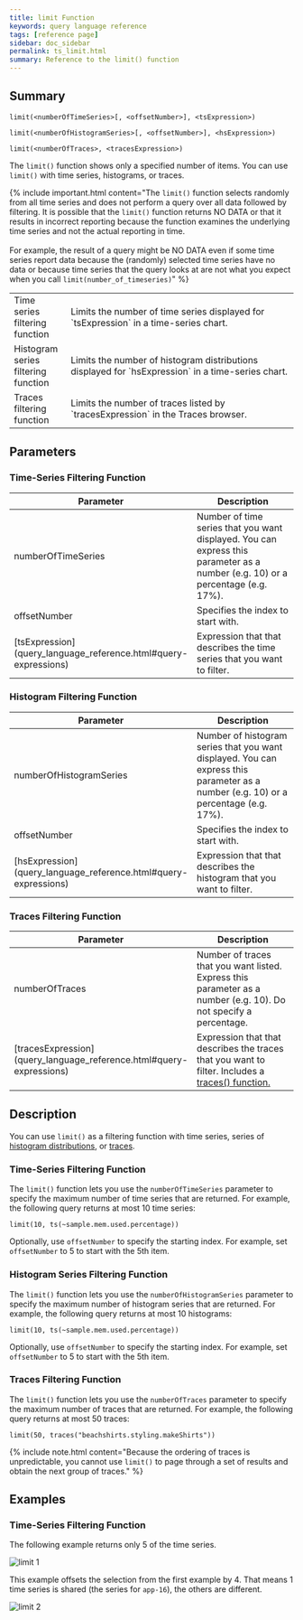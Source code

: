 ```yaml
---
title: limit Function
keywords: query language reference
tags: [reference page]
sidebar: doc_sidebar
permalink: ts_limit.html
summary: Reference to the limit() function
---
```

## Summary
```
limit(<numberOfTimeSeries>[, <offsetNumber>], <tsExpression>)

limit(<numberOfHistogramSeries>[, <offsetNumber>], <hsExpression>)

limit(<numberOfTraces>, <tracesExpression>)
```

The `limit()` function shows only a specified number of items. You can use `limit()` with time series, histograms, or traces.

{% include important.html content="The `limit()` function selects randomly from all time series and does not perform a query over all data followed by filtering. It is possible that the `limit()` function returns NO DATA or that it results in incorrect reporting because the function examines the underlying time series and not the actual reporting in time.
<br><br>
For example, the result of a query might be NO DATA even if some time series report data because the (randomly) selected time series have no data or because time series that the query looks at are not what you expect when you call `limit(number_of_timeseries)`" %}

<table style="width: 100%;">
<colgroup>
<col width="20%" />
<col width="80%" />
</colgroup>
<tbody>
<tr>
<td markdown="span"> Time series filtering function</td>
<td markdown="span">Limits the number of time series displayed for `tsExpression` in a time-series chart.</td></tr>
<tr>
<td markdown="span">Histogram series filtering function</td>
<td markdown="span">Limits the number of histogram distributions displayed for `hsExpression` in a time-series chart.</td></tr>
<tr>
<td markdown="span">Traces filtering function</td>
<td markdown="span">Limits the number of traces listed by `tracesExpression` in the Traces browser.</td>
</tr>
</tbody>
</table>


## Parameters

### Time-Series Filtering Function

<table>
<tbody>
<thead>
<tr><th width="20%">Parameter</th><th width="80%">Description</th></tr>
</thead>
<tr>
<td>numberOfTimeSeries</td>
<td>Number of time series that you want displayed. You can express this parameter as a number (e.g. 10) or a percentage (e.g. 17%). </td></tr>
<tr>
<td>offsetNumber</td>
<td markdown="span"> Specifies the index to start with.  </td></tr>
<tr>
<td markdown="span"> [tsExpression](query_language_reference.html#query-expressions)</td>
<td>Expression that that describes the time series that you want to filter.</td>
</tr>
</tbody>
</table>

### Histogram Filtering Function

<table>
<tbody>
<thead>
<tr><th width="20%">Parameter</th><th width="80%">Description</th></tr>
</thead>
<tr>
<td>numberOfHistogramSeries</td>
<td>Number of histogram series that you want displayed. You can express this parameter as a number (e.g. 10) or a percentage (e.g. 17%). </td></tr>
<tr>
<td>offsetNumber</td>
<td markdown="span"> Specifies the index to start with.  </td></tr>
<tr>
<td markdown="span"> [hsExpression](query_language_reference.html#query-expressions)</td>
<td>Expression that that describes the histogram that you want to filter.</td>
</tr>
</tbody>
</table>

### Traces Filtering Function

<table>
<tbody>
<thead>
<tr><th width="20%">Parameter</th><th width="80%">Description</th></tr>
</thead>
<tr>
<td>numberOfTraces</td>
<td>Number of traces that you want listed. Express this parameter as a number (e.g. 10). Do not specify a percentage. </td></tr>
<tr>
<td markdown="span"> [tracesExpression](query_language_reference.html#query-expressions)</td>
<td>Expression that that describes the traces that you want to filter. Includes a <a href="traces_function.html">traces() function.</a></td>
</tr>
</tbody>
</table>

## Description

You can use `limit()` as a filtering function with time series, series of [histogram distributions](hs_function.html), or [traces](trace_data_details.html).


### Time-Series Filtering Function

The `limit()` function lets you use the `numberOfTimeSeries` parameter to specify the maximum number of time series that are returned. For example, the following query returns at most 10 time series:

```limit(10, ts(~sample.mem.used.percentage))```

Optionally, use `offsetNumber` to specify the starting index. For example, set `offsetNumber` to 5 to start with the 5th item.

### Histogram Series Filtering Function

The `limit()` function lets you use the `numberOfHistogramSeries` parameter to specify the maximum number of histogram series that are returned. For example, the following query returns at most 10 histograms:

```limit(10, ts(~sample.mem.used.percentage))```

Optionally, use `offsetNumber` to specify the starting index. For example, set `offsetNumber` to 5 to start with the 5th item.

### Traces Filtering Function

The `limit()` function lets you use the `numberOfTraces` parameter to specify the maximum number of traces that are returned. For example, the following query returns at most 50 traces:

```limit(50, traces("beachshirts.styling.makeShirts"))```

{% include note.html content="Because the ordering of traces is unpredictable, you cannot use `limit()` to page through a set of results and obtain the next group of traces." %}


## Examples

### Time-Series Filtering Function

The following example returns only 5 of the time series.

![limit 1](images/ts_limit_1.png)

This example offsets the selection from the first example by 4. That means 1 time series is shared (the series for `app-16`), the others are different.

![limit 2](images/ts_limit_2.png)
